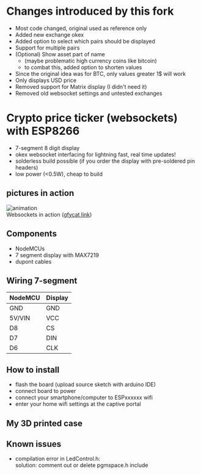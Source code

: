 # Changes introduced by this fork
- Most code changed, original used as reference only
- Added new exchange okex
- Added option to select which pairs should be displayed
- Support for multiple pairs
- (Optional) Show asset part of name 
  - (maybe problematic high currency coins like bitcoin)
  - to combat this, added option to shorten values
- Since the original idea was for BTC, only values greater 1$ will work
- Only displays USD price
- Removed support for Matrix display (I didn't need it)
- Removed old websocket settings and untested exchanges

# Crypto price ticker (websockets) with ESP8266 
- 7-segment 8 digit display
- okex websocket interfacing for lightning fast, real time updates!
- solderless build possible (if you order the display with pre-soldered pin headers)
- low power (<0.5W), cheap to build

## pictures in action
![animation](https://thumbs.gfycat.com/VainBeautifulAcornwoodpecker-size_restricted.gif)  
Websockets in action ([gfycat link](https://gfycat.com/gifs/detail/VainBeautifulAcornwoodpecker))

## Components
- NodeMCUs
- 7 segment display with MAX7219
- dupont cables

## Wiring 7-segment
NodeMCU | Display
--- | ---
GND | GND
5V/VIN | VCC
D8  | CS
D7  | DIN
D6  | CLK

## How to install
- flash the board (upload source sketch with arduino IDE)
- connect board to power
- connect your smartphone/computer to ESPxxxxxx wifi
- enter your home wifi settings at the captive portal

## My 3D printed case



## Known issues
- compilation error in LedControl.h:  
solution: comment out or delete pgmspace.h include